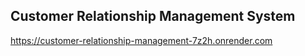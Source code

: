## Customer Relationship Management System 

https://customer-relationship-management-7z2h.onrender.com
